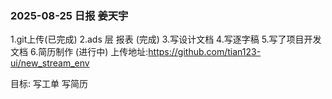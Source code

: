 ### 2025-08-25 日报 姜天宇
1.git上传(已完成)
2.ads 层 报表 (完成)
3.写设计文档
4.写逐字稿
5.写了项目开发文档
6.简历制作 (进行中)
上传地址:https://github.com/tian123-ui/new_stream_env

目标:
写工单
写简历

 